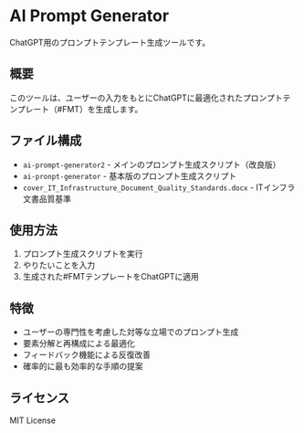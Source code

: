 # AI Prompt Generator

ChatGPT用のプロンプトテンプレート生成ツールです。

## 概要

このツールは、ユーザーの入力をもとにChatGPTに最適化されたプロンプトテンプレート（#FMT）を生成します。

## ファイル構成

- `ai-prompt-generator2` - メインのプロンプト生成スクリプト（改良版）
- `ai-pronpt-generator` - 基本版のプロンプト生成スクリプト
- `cover_IT_Infrastructure_Document_Quality_Standards.docx` - ITインフラ文書品質基準

## 使用方法

1. プロンプト生成スクリプトを実行
2. やりたいことを入力
3. 生成された#FMTテンプレートをChatGPTに適用

## 特徴

- ユーザーの専門性を考慮した対等な立場でのプロンプト生成
- 要素分解と再構成による最適化
- フィードバック機能による反復改善
- 確率的に最も効率的な手順の提案

## ライセンス

MIT License
